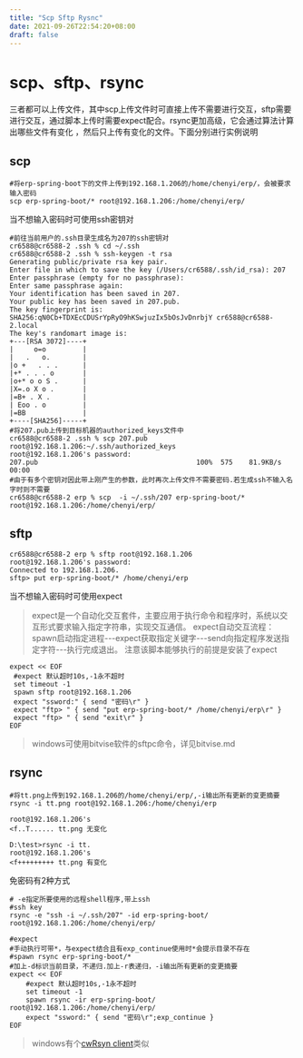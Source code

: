 ```yaml
---
title: "Scp Sftp Rysnc"
date: 2021-09-26T22:54:20+08:00
draft: false
---
```


# scp、sftp、rsync

三者都可以上传文件，其中scp上传文件时可直接上传不需要进行交互，sftp需要进行交互，通过脚本上传时需要expect配合。rsync更加高级，它会通过算法计算出哪些文件有变化 ，然后只上传有变化的文件。下面分别进行实例说明

## scp

    #将erp-spring-boot下的文件上传到192.168.1.206的/home/chenyi/erp/，会被要求输入密码
    scp erp-spring-boot/* root@192.168.1.206:/home/chenyi/erp/

当不想输入密码时可使用ssh密钥对

    #前往当前用户的.ssh目录生成名为207的ssh密钥对
    cr6588@cr6588-2 .ssh % cd ~/.ssh
    cr6588@cr6588-2 .ssh % ssh-keygen -t rsa
    Generating public/private rsa key pair.
    Enter file in which to save the key (/Users/cr6588/.ssh/id_rsa): 207
    Enter passphrase (empty for no passphrase): 
    Enter same passphrase again: 
    Your identification has been saved in 207.
    Your public key has been saved in 207.pub.
    The key fingerprint is:
    SHA256:qN0Cb+TDXEcCDUSrYpRyO9hKSwjuzIx5bOsJvDnrbjY cr6588@cr6588-2.local
    The key's randomart image is:
    +---[RSA 3072]----+
    |     o=o         |
    |   .   o.        |
    |o +   . . .      |
    |+* . . . o       |
    |o+* o o S .      |
    |X=.o X o .       |
    |=B+ . X .        |
    | Eoo . o         |
    |=BB              |
    +----[SHA256]-----+
    #将207.pub上传到目标机器的authorized_keys文件中
    cr6588@cr6588-2 .ssh % scp 207.pub root@192.168.1.206:~/.ssh/authorized_keys
    root@192.168.1.206's password: 
    207.pub                                       100%  575    81.9KB/s   00:00   
    #由于有多个密钥对因此带上刚产生的参数，此时再次上传文件不需要密码.若生成ssh不输入名字时则不需要
    cr6588@cr6588-2 erp % scp  -i ~/.ssh/207 erp-spring-boot/* root@192.168.1.206:/home/chenyi/erp/
## sftp

    cr6588@cr6588-2 erp % sftp root@192.168.1.206
    root@192.168.1.206's password: 
    Connected to 192.168.1.206.
    sftp> put erp-spring-boot/* /home/chenyi/erp

当不想输入密码时可使用expect
> expect是一个自动化交互套件，主要应用于执行命令和程序时，系统以交互形式要求输入指定字符串，实现交互通信。
expect自动交互流程：
spawn启动指定进程---expect获取指定关键字---send向指定程序发送指定字符---执行完成退出。
注意该脚本能够执行的前提是安装了expect

    expect << EOF
     #expect 默认超时10s,-1永不超时
     set timeout -1
     spawn sftp root@192.168.1.206
     expect "ssword:" { send "密码\r" }
     expect "ftp> " { send "put erp-spring-boot/* /home/chenyi/erp\r" }
     expect "ftp> " { send "exit\r" }
    EOF

> windows可使用bitvise软件的sftpc命令，详见bitvise.md
## rsync

    #将tt.png上传到192.168.1.206的/home/chenyi/erp/,-i输出所有更新的变更摘要
    rsync -i tt.png root@192.168.1.206:/home/chenyi/erp
    
    root@192.168.1.206's
    <f..T...... tt.png 无变化
    
    D:\test>rsync -i tt.
    root@192.168.1.206's
    <f+++++++++ tt.png 有变化

免密码有2种方式

    # -e指定所要使用的远程shell程序,带上ssh
    #ssh key
    rsync -e "ssh -i ~/.ssh/207" -id erp-spring-boot/ root@192.168.1.206:/home/chenyi/erp/

    #expect
    #手动执行可带*，与expect结合且有exp_continue使用时*会提示目录不存在
    #spawn rsync erp-spring-boot/*
    #加上-d标识当前目录，不递归.加上-r表递归，-i输出所有更新的变更摘要
    expect << EOF
        #expect 默认超时10s,-1永不超时
        set timeout -1
        spawn rsync -ir erp-spring-boot/ root@192.168.1.206:/home/chenyi/erp/
        expect "ssword:" { send "密码\r";exp_continue }
    EOF

> windows有个[cwRsyn client](https://itefix.net/cwrsync)类似